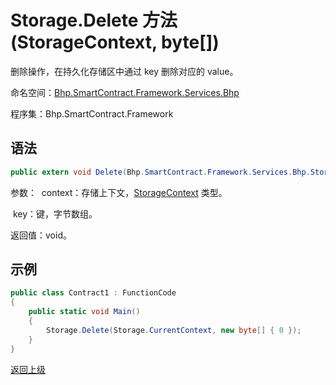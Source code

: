 # Storage.Delete 方法 (StorageContext, byte[])

删除操作，在持久化存储区中通过 key 删除对应的 value。

命名空间：[Bhp.SmartContract.Framework.Services.Bhp](../../bhp.md)

程序集：Bhp.SmartContract.Framework

## 语法

```c#
public extern void Delete(Bhp.SmartContract.Framework.Services.Bhp.StorageContext context, byte[] key)
```

参数：
​	context：存储上下文，[StorageContext](../StorageContext.md) 类型。

​	key：键，字节数组。

返回值：void。

## 示例

```c#
public class Contract1 : FunctionCode
{
    public static void Main()
    {
        Storage.Delete(Storage.CurrentContext, new byte[] { 0 });
    }
}
```



[返回上级](../Storage.md)
